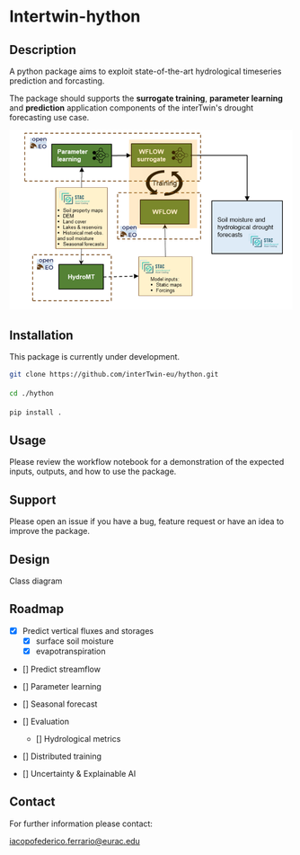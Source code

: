 # Intertwin-hython


## Description

A python package aims to exploit state-of-the-art hydrological timeseries prediction and forcasting.

The package should supports the **surrogate training**, **parameter learning** and **prediction** application components of the interTwin's drought forecasting use case.

<p align="center">
 <a href="https://github.com/interTwin-eu/hython/"><img src="https://github.com/interTwin-eu/hython/blob/dev/data/static/overview.png" alt="layout"></a>
</p>


## Installation

This package is currently under development.


```bash
git clone https://github.com/interTwin-eu/hython.git

cd ./hython

pip install .

```

## Usage
Please review the workflow notebook for a demonstration of the expected inputs, outputs, and how to use the package.

## Support
Please open an issue if you have a bug, feature request or have an idea to improve the package.

## Design

Class diagram


## Roadmap

- [x] Predict vertical fluxes and storages 
    - [x] surface soil moisture 
    - [x] evapotranspiration 

- [] Predict streamflow 

- [] Parameter learning

- [] Seasonal forecast

- [] Evaluation 
    - [] Hydrological metrics

- [] Distributed training

- [] Uncertainty & Explainable AI


## Contact

For further information please contact:

iacopofederico.ferrario@eurac.edu
